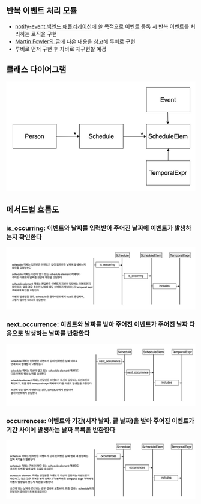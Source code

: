 ## 반복 이벤트 처리 모듈
- [notify-event 백엔드 애플리케이션](https://github.com/rogarithm/notify-event)에 쓸 목적으로 이벤트 등록 시 반복 이벤트를 처리하는 로직을 구현
- [Martin Fowler의 글](https://martinfowler.dev.org.tw/apsupp/recurring.pdf)에 나온 내용을 참고해 루비로 구현
- 루비로 먼저 구현 후 자바로 재구현할 예정

## 클래스 다이어그램

![클래스_다이어그램](./recurring-class-diagram.jpg)

## 메서드별 흐름도

### is_occurring: 이벤트와 날짜를 입력받아 주어진 날짜에 이벤트가 발생하는지 확인한다
![is_occurring](./recurring-flow1.jpg)

### next_occurrence: 이벤트와 날짜를 받아 주어진 이벤트가 주어진 날짜 다음으로 발생하는 날짜를 반환한다
![next_occurrence](./recurring-flow2.jpg)

### occurrences: 이벤트와 기간(시작 날짜, 끝 날짜)을 받아 주어진 이벤트가 기간 사이에 발생하는 날짜 목록을 반환한다
![occurrences](./recurring-flow3.jpg)
